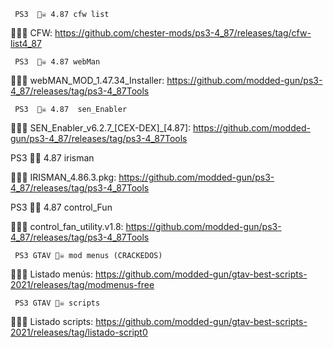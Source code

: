 
     PS3  🏴‍☠️ 4.87 cfw list 
     
🕵️‍♂️📢 CFW: https://github.com/chester-mods/ps3-4_87/releases/tag/cfw-list4_87

     PS3  🏴‍☠️ 4.87 webMan

🕵️‍♂️📢 webMAN_MOD_1.47.34_Installer: https://github.com/modded-gun/ps3-4_87/releases/tag/ps3-4_87Tools

     PS3  🏴‍☠️ 4.87  sen_Enabler

🕵️‍♂️📢 SEN_Enabler_v6.2.7_[CEX-DEX]_[4.87]: https://github.com/modded-gun/ps3-4_87/releases/tag/ps3-4_87Tools

 PS3  🏴‍☠️ 4.87 irisman
 

🕵️‍♂️📢 IRISMAN_4.86.3.pkg: https://github.com/modded-gun/ps3-4_87/releases/tag/ps3-4_87Tools


 PS3  🏴‍☠️ 4.87 control_Fun
 

🕵️‍♂️📢 control_fan_utility.v1.8: https://github.com/modded-gun/ps3-4_87/releases/tag/ps3-4_87Tools


     PS3 GTAV 🏴‍☠️ mod menus (CRACKEDOS)
     
     
🕵️‍♂️📢 Listado menús: https://github.com/modded-gun/gtav-best-scripts-2021/releases/tag/modmenus-free


     PS3 GTAV 🏴‍☠️ scripts

🕵️‍♂️📢 Listado scripts: https://github.com/modded-gun/gtav-best-scripts-2021/releases/tag/listado-script0
               
